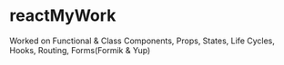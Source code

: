 # reactMyWork
Worked on Functional & Class Components, Props, States, Life Cycles, Hooks, Routing, Forms(Formik & Yup)
